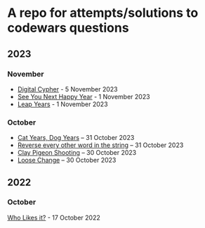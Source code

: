 # A repo for attempts/solutions to codewars questions

## 2023

### November

- [Digital Cypher](https://www.codewars.com/kata/592e830e043b99888600002d) - 5 November 2023
- [See You Next Happy Year](https://www.codewars.com/kata/5ae7e3f068e6445bc8000046) - 1 November 2023
- [Leap Years](https://www.codewars.com/kata/526c7363236867513f0005ca) - 1 November 2023

### October

- [Cat Years, Dog Years](https://www.codewars.com/kata/5a6663e9fd56cb5ab800008b) – 31 October 2023
- [Reverse every other word in the string](https://www.codewars.com/kata/reverse-every-other-word-in-the-string) – 31 October 2023
- [Clay Pigeon Shooting](https://www.codewars.com/kata/clay-pigeon-shooting) – 30 October 2023
- [Loose Change](https://www.codewars.com/kata/loose-change) – 30 October 2023

## 2022

### October

[Who Likes it?](https://www.codewars.com/kata/5266876b8f4bf2da9b000362) - 17 October 2022
